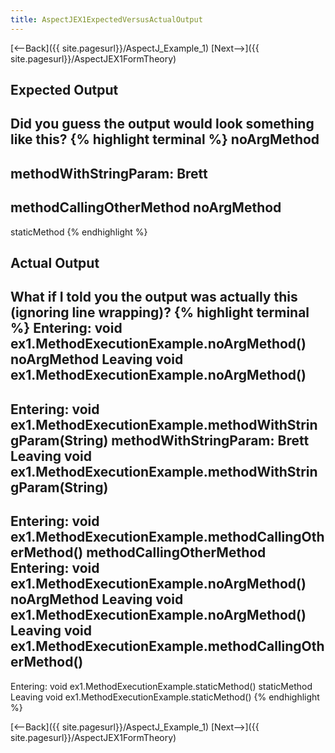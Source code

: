 ```yaml
---
title: AspectJEX1ExpectedVersusActualOutput
---
```

[<--Back]({{ site.pagesurl}}/AspectJ_Example_1) [Next-->]({{ site.pagesurl}}/AspectJEX1FormTheory)

## Expected Output
Did you guess the output would look something like this?
{% highlight terminal %}
   noArgMethod
-------------
   methodWithStringParam: Brett
-------------
   methodCallingOtherMethod
   noArgMethod
-------------
   staticMethod
{% endhighlight %}

## Actual Output
What if I told you the output was actually this (ignoring line wrapping)?
{% highlight terminal %}
Entering: void ex1.MethodExecutionExample.noArgMethod()
	noArgMethod
Leaving void ex1.MethodExecutionExample.noArgMethod()
-------------
Entering: void ex1.MethodExecutionExample.methodWithStringParam(String)
	methodWithStringParam: Brett
Leaving void ex1.MethodExecutionExample.methodWithStringParam(String)
-------------
Entering: void ex1.MethodExecutionExample.methodCallingOtherMethod()
	methodCallingOtherMethod
Entering: void ex1.MethodExecutionExample.noArgMethod()
	noArgMethod
Leaving void ex1.MethodExecutionExample.noArgMethod()
Leaving void ex1.MethodExecutionExample.methodCallingOtherMethod()
-------------
Entering: void ex1.MethodExecutionExample.staticMethod()
	staticMethod
Leaving void ex1.MethodExecutionExample.staticMethod()
{% endhighlight %}

[<--Back]({{ site.pagesurl}}/AspectJ_Example_1) [Next-->]({{ site.pagesurl}}/AspectJEX1FormTheory)



